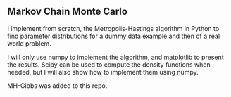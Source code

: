 ##  Markov Chain Monte Carlo    

I implement from scratch, the Metropolis-Hastings algorithm in Python to find parameter distributions for a dummy data example and then of a real world problem.    

I will only use numpy to implement the algorithm, and matplotlib to present the results. Scipy can be used to compute the density functions when needed, but I will also show how to implement them using numpy.

MH-Gibbs was added to this repo.